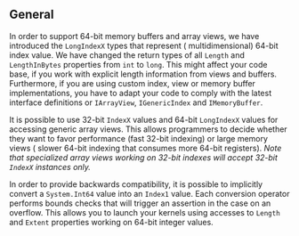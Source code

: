 ## General

In order to support 64-bit memory buffers and array views, we have introduced the `LongIndexX` types that represent (
multidimensional) 64-bit index value.
We have changed the return types of all `Length` and `LengthInBytes` properties from `int` to `long`.
This might affect your code base, if you work with explicit length information from views and buffers.
Furthermore, if you are using custom index, view or memory buffer implementations, you have to adapt your code to comply
with the latest interface definitions or `IArrayView`, `IGenericIndex` and `IMemoryBuffer`.

It is possible to use 32-bit `IndexX` values and 64-bit `LongIndexX` values for accessing generic array views.
This allows programmers to decide whether they want to favor performance (fast 32-bit indexing) or large memory views (
slower 64-bit indexing that consumes more 64-bit registers).
*Note that specialized array views working on 32-bit indexes will accept 32-bit `IndexX` instances only.*

In order to provide backwards compatibility, it is possible to implicitly convert a `System.Int64` value into
an `Index1` value.
Each conversion operator performs bounds checks that will trigger an assertion in the case on an overflow.
This allows you to launch your kernels using accesses to `Length` and `Extent` properties working on 64-bit integer
values.
